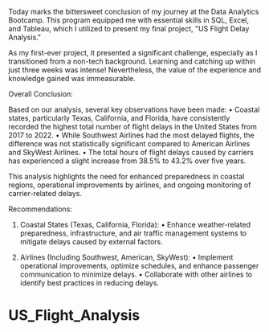 Today marks the bittersweet conclusion of my journey at the Data Analytics Bootcamp. This program equipped me with essential skills in SQL, Excel, and Tableau, which I utilized to present my final project, "US Flight Delay Analysis."

As my first-ever project, it presented a significant challenge, especially as I transitioned from a non-tech background. Learning and catching up within just three weeks was intense! Nevertheless, the value of the experience and knowledge gained was immeasurable.

Overall Conclusion:

Based on our analysis, several key observations have been made:
•	Coastal states, particularly Texas, California, and Florida, have consistently recorded the highest total number of flight delays in the United States from 2017 to 2022. 
•	While Southwest Airlines had the most delayed flights, the difference was not statistically significant compared to American Airlines and SkyWest Airlines. 
•	The total hours of flight delays caused by carriers has experienced a slight increase from 38.5% to 43.2% over five years. 

This analysis highlights the need for enhanced preparedness in coastal regions, operational improvements by airlines, and ongoing monitoring of carrier-related delays.

Recommendations:
1.	Coastal States (Texas, California, Florida):
•	Enhance weather-related preparedness, infrastructure, and air traffic management systems to mitigate delays caused by external factors.

2.	Airlines (Including Southwest, American, SkyWest):
•	Implement operational improvements, optimize schedules, and enhance passenger communication to minimize delays.
•	Collaborate with other airlines to identify best practices in reducing delays.

# US_Flight_Analysis
